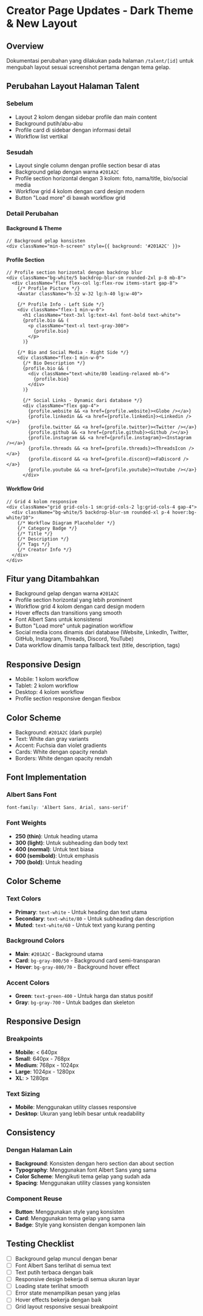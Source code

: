 # Creator Page Updates - Dark Theme & New Layout

## Overview
Dokumentasi perubahan yang dilakukan pada halaman `/talent/[id]` untuk mengubah layout sesuai screenshot pertama dengan tema gelap.

## Perubahan Layout Halaman Talent

### Sebelum
- Layout 2 kolom dengan sidebar profile dan main content
- Background putih/abu-abu
- Profile card di sidebar dengan informasi detail
- Workflow list vertikal

### Sesudah
- Layout single column dengan profile section besar di atas
- Background gelap dengan warna `#201A2C`
- Profile section horizontal dengan 3 kolom: foto, nama/title, bio/social media
- Workflow grid 4 kolom dengan card design modern
- Button "Load more" di bawah workflow grid

### Detail Perubahan

#### Background & Theme
```tsx
// Background gelap konsisten
<div className="min-h-screen" style={{ background: '#201A2C' }}>
```

#### Profile Section
```tsx
// Profile section horizontal dengan backdrop blur
<div className="bg-white/5 backdrop-blur-sm rounded-2xl p-8 mb-8">
  <div className="flex flex-col lg:flex-row items-start gap-8">
    {/* Profile Picture */}
    <Avatar className="h-32 w-32 lg:h-40 lg:w-40">
    
    {/* Profile Info - Left Side */}
    <div className="flex-1 min-w-0">
      <h1 className="text-3xl lg:text-4xl font-bold text-white">
      {profile.bio && (
        <p className="text-xl text-gray-300">
          {profile.bio}
        </p>
      )}
    
    {/* Bio and Social Media - Right Side */}
    <div className="flex-1 min-w-0">
      {/* Bio Description */}
      {profile.bio && (
        <div className="text-white/80 leading-relaxed mb-6">
          {profile.bio}
        </div>
      )}
      
      {/* Social Links - Dynamic dari database */}
      <div className="flex gap-4">
        {profile.website && <a href={profile.website}><Globe /></a>}
        {profile.linkedin && <a href={profile.linkedin}><Linkedin /></a>}
        {profile.twitter && <a href={profile.twitter}><Twitter /></a>}
        {profile.github && <a href={profile.github}><Github /></a>}
        {profile.instagram && <a href={profile.instagram}><Instagram /></a>}
        {profile.threads && <a href={profile.threads}><ThreadsIcon /></a>}
        {profile.discord && <a href={profile.discord}><FaDiscord /></a>}
        {profile.youtube && <a href={profile.youtube}><Youtube /></a>}
      </div>
```

#### Workflow Grid
```tsx
// Grid 4 kolom responsive
<div className="grid grid-cols-1 sm:grid-cols-2 lg:grid-cols-4 gap-4">
  <div className="bg-white/5 backdrop-blur-sm rounded-xl p-4 hover:bg-white/10">
    {/* Workflow Diagram Placeholder */}
    {/* Category Badge */}
    {/* Title */}
    {/* Description */}
    {/* Tags */}
    {/* Creator Info */}
  </div>
</div>
```

## Fitur yang Ditambahkan
- Background gelap dengan warna `#201A2C`
- Profile section horizontal yang lebih prominent
- Workflow grid 4 kolom dengan card design modern
- Hover effects dan transitions yang smooth
- Font Albert Sans untuk konsistensi
- Button "Load more" untuk pagination workflow
- Social media icons dinamis dari database (Website, LinkedIn, Twitter, GitHub, Instagram, Threads, Discord, YouTube)
- Data workflow dinamis tanpa fallback text (title, description, tags)

## Responsive Design
- Mobile: 1 kolom workflow
- Tablet: 2 kolom workflow  
- Desktop: 4 kolom workflow
- Profile section responsive dengan flexbox

## Color Scheme
- Background: `#201A2C` (dark purple)
- Text: White dan gray variants
- Accent: Fuchsia dan violet gradients
- Cards: White dengan opacity rendah
- Borders: White dengan opacity rendah

## Font Implementation

### Albert Sans Font
```css
font-family: 'Albert Sans, Arial, sans-serif'
```

### Font Weights
- **250 (thin)**: Untuk heading utama
- **300 (light)**: Untuk subheading dan body text
- **400 (normal)**: Untuk text biasa
- **600 (semibold)**: Untuk emphasis
- **700 (bold)**: Untuk heading

## Color Scheme

### Text Colors
- **Primary**: `text-white` - Untuk heading dan text utama
- **Secondary**: `text-white/80` - Untuk subheading dan description
- **Muted**: `text-white/60` - Untuk text yang kurang penting

### Background Colors
- **Main**: `#201A2C` - Background utama
- **Card**: `bg-gray-800/50` - Background card semi-transparan
- **Hover**: `bg-gray-800/70` - Background hover effect

### Accent Colors
- **Green**: `text-green-400` - Untuk harga dan status positif
- **Gray**: `bg-gray-700` - Untuk badges dan skeleton

## Responsive Design

### Breakpoints
- **Mobile**: < 640px
- **Small**: 640px - 768px
- **Medium**: 768px - 1024px
- **Large**: 1024px - 1280px
- **XL**: > 1280px

### Text Sizing
- **Mobile**: Menggunakan utility classes responsive
- **Desktop**: Ukuran yang lebih besar untuk readability

## Consistency

### Dengan Halaman Lain
- **Background**: Konsisten dengan hero section dan about section
- **Typography**: Menggunakan font Albert Sans yang sama
- **Color Scheme**: Mengikuti tema gelap yang sudah ada
- **Spacing**: Menggunakan utility classes yang konsisten

### Component Reuse
- **Button**: Menggunakan style yang konsisten
- **Card**: Menggunakan tema gelap yang sama
- **Badge**: Style yang konsisten dengan komponen lain

## Testing Checklist

- [ ] Background gelap muncul dengan benar
- [ ] Font Albert Sans terlihat di semua text
- [ ] Text putih terbaca dengan baik
- [ ] Responsive design bekerja di semua ukuran layar
- [ ] Loading state terlihat smooth
- [ ] Error state menampilkan pesan yang jelas
- [ ] Hover effects bekerja dengan baik
- [ ] Grid layout responsive sesuai breakpoint 